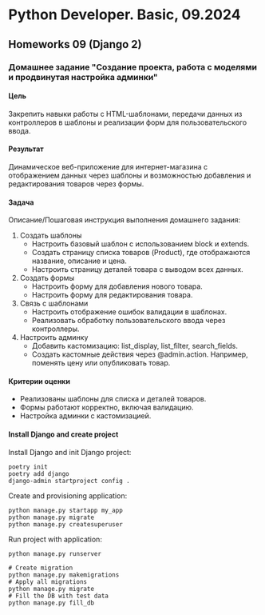 # Python Developer. Basic, 09.2024

## Homeworks 09 (Django 2)

### Домашнее задание "Создание проекта, работа с моделями и продвинутая настройка админки"

#### Цель

Закрепить навыки работы с HTML-шаблонами, передачи данных из контроллеров в шаблоны и реализации форм для пользовательского ввода.

#### Результат

Динамическое веб-приложение для интернет-магазина с отображением данных через шаблоны и возможностью добавления и редактирования товаров через формы.

#### Задача

Описание/Пошаговая инструкция выполнения домашнего задания:

1. Создать шаблоны
   - Настроить базовый шаблон с использованием block и extends.
   - Создать страницу списка товаров (Product), где отображаются название, описание и цена.
   - Настроить страницу деталей товара с выводом всех данных.
1. Создать формы
   - Настроить форму для добавления нового товара.
   - Настроить форму для редактирования товара.
1. Связь с шаблонами
   - Настроить отображение ошибок валидации в шаблонах.
   - Реализовать обработку пользовательского ввода через контроллеры.
1. Настроить админку
   - Добавить кастомизацию: list_display, list_filter, search_fields.
   - Создать кастомные действия через @admin.action. Например, поменять цену или опубликовать товар.

#### Критерии оценки

- Реализованы шаблоны для списка и деталей товаров.
- Формы работают корректно, включая валидацию.
- Настройка админки с кастомизацией.

#### Install Django and create project

Install Django and init Django project:

```shell
poetry init
poetry add django
django-admin startproject config .
```

Create and provisioning application:

```shell
python manage.py startapp my_app
python manage.py migrate
python manage.py createsuperuser
```

Run project with application:

```shell
python manage.py runserver
```

```shell
# Create migration
python manage.py makemigrations
# Apply all migrations
python manage.py migrate
# Fill the DB with test data
python manage.py fill_db
```
